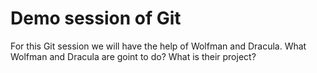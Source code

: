 # Demo session of Git

For this Git session we will have the help of Wolfman and Dracula.
What Wolfman and Dracula are goint to do? What is their project?
